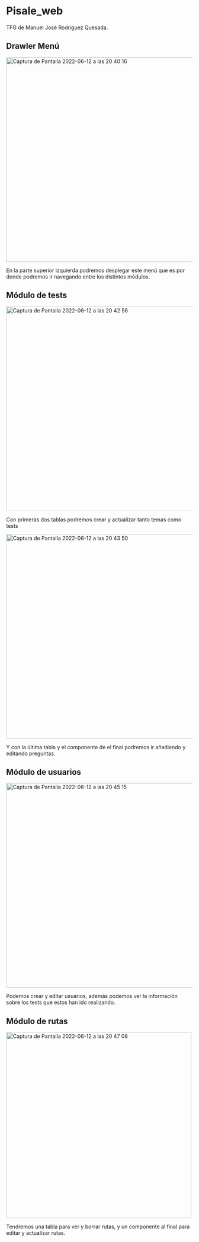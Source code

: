 # Pisale_web
TFG de Manuel José Rodríguez Quesada.

## Drawler Menú

<img width="550" alt="Captura de Pantalla 2022-06-12 a las 20 40 16" src="https://user-images.githubusercontent.com/80096502/173248300-129c9839-aa05-4577-86ca-60022c324e32.png">

En la parte superior izquierda podremos desplegar este menú que es por donde podremos ir navegando entre los distintos módulos.


## Módulo de tests

<img width="550" alt="Captura de Pantalla 2022-06-12 a las 20 42 56" src="https://user-images.githubusercontent.com/80096502/173248398-e33c4ad3-ddc1-46b8-977f-8f773d21e946.png">

Con primeras dos tablas podremos crear y actualizar tanto temas como tests

<img width="550" alt="Captura de Pantalla 2022-06-12 a las 20 43 50" src="https://user-images.githubusercontent.com/80096502/173248459-f0da38e4-c5fd-460e-bbd6-0b8d6d479c93.png">

Y con la última tabla y el componente de el final podremos ir añadiendo y editando preguntas.


## Módulo de usuarios

<img width="550" alt="Captura de Pantalla 2022-06-12 a las 20 45 15" src="https://user-images.githubusercontent.com/80096502/173248514-72f13af8-8af4-43d2-bdbd-e341d8aad170.png">

Podemos crear y editar usuarios, además podemos ver la información sobre los tests que estos han ido realizando.


## Módulo de rutas

<img width="500" alt="Captura de Pantalla 2022-06-12 a las 20 47 08" src="https://user-images.githubusercontent.com/80096502/173248592-4eae5f4c-19cf-426b-a6a0-d5de4db0e98c.png">

Tendremos una tabla para ver y borrar rutas, y un componente al final para editar y actualizar rutas.

